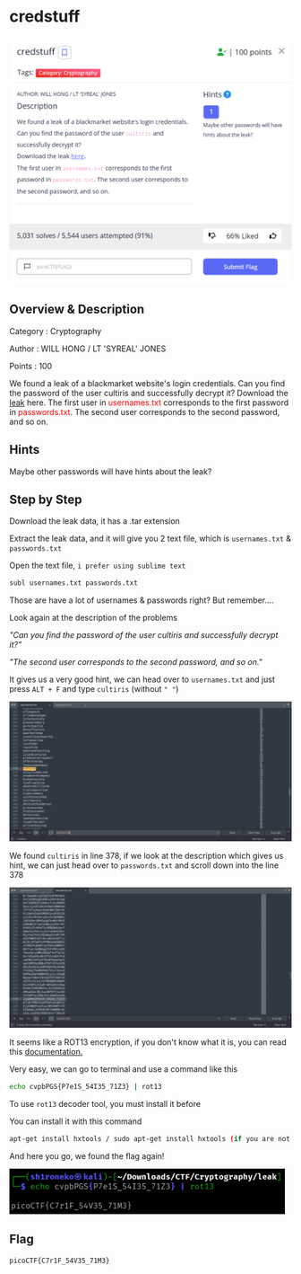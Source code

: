 # credstuff

![Challenge Image](credstuff.png)

## Overview & Description

Category : Cryptography

Author : WILL HONG / LT 'SYREAL' JONES

Points : 100

We found a leak of a blackmarket website's login credentials. Can you find the password of the user cultiris and successfully decrypt it?
Download the [leak](https://artifacts.picoctf.net/c/534/leak.tar) here.
The first user in <span style="color:red">usernames.txt</span> corresponds to the first password in <span style="color:red">passwords.txt</span>. The second user corresponds to the second password, and so on.

## Hints

Maybe other passwords will have hints about the leak?

## Step by Step

Download the leak data, it has a .tar extension

Extract the leak data, and it will give you 2 text file, which is ``usernames.txt`` & ``passwords.txt``

Open the text file, ``i prefer using sublime text``

```bash
subl usernames.txt passwords.txt
```

Those are have a lot of usernames & passwords right? But remember....

Look again at the description of the problems

*"Can you find the password of the user cultiris and successfully decrypt it?"*

*"The second user corresponds to the second password, and so on."*

It gives us a very good hint, we can head over to ``usernames.txt`` and just press ``ALT + F`` and type ``cultiris`` (without ``" "``)

![Cultiris founded](username.png)

We found ``cultiris`` in line 378, if we look at the description which gives us hint, we can just head over to ``passwords.txt`` and scroll down into the line 378

![Password founded](password.png)

It seems like a ROT13 encryption, if you don't know what it is, you can read this [documentation.](https://wiki.documentfoundation.org/Documentation/Calc_Functions/ROT13)

Very easy, we can go to terminal and use a command like this

```bash
echo cvpbPGS{P7e1S_54I35_71Z3} | rot13
```

To use ``rot13`` decoder tool, you must install it before

You can install it with this command 

```bash
apt-get install hxtools / sudo apt-get install hxtools (if you are not root user)
```

And here you go, we found the flag again!

![Flag founded](flag.png)

## Flag

```text
picoCTF{C7r1F_54V35_71M3}
```


